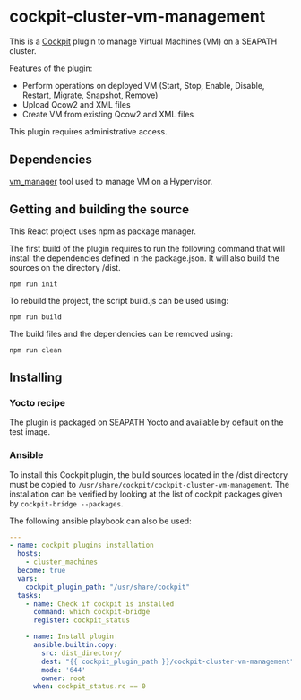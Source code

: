 <!-- Copyright (C) 2024 Savoir-faire Linux Inc.
SPDX-License-Identifier: Apache-2.0 -->

# cockpit-cluster-vm-management

This is a [Cockpit](https://cockpit-project.org/) plugin to manage Virtual Machines (VM) on a SEAPATH cluster.

Features of the plugin:
- Perform operations on deployed VM (Start, Stop, Enable, Disable, Restart, Migrate, Snapshot, Remove)
- Upload Qcow2 and XML files
- Create VM from existing Qcow2 and XML files

This plugin requires administrative access.

## Dependencies

[vm_manager](https://github.com/seapath/vm_manager) tool used to manage VM on a Hypervisor.

## Getting and building the source

This React project uses npm as package manager.

The first build of the plugin requires to run the following command that will install the dependencies defined in the package.json. It will also build the sources on the directory /dist.
```
npm run init
```

To rebuild the project, the script build.js can be used using:
```
npm run build
```

The build files and the dependencies can be removed using:
```
npm run clean
```

## Installing

### Yocto recipe

The plugin is packaged on SEAPATH Yocto and available by default on the test image.

### Ansible

To install this Cockpit plugin, the build sources located in the /dist directory must be copied to `/usr/share/cockpit/cockpit-cluster-vm-management`.
The installation can be verified by looking at the list of cockpit packages given by `cockpit-bridge --packages`.

The following ansible playbook can also be used:

```YAML
---
- name: cockpit plugins installation
  hosts:
    - cluster_machines
  become: true
  vars:
    cockpit_plugin_path: "/usr/share/cockpit"
  tasks:
    - name: Check if cockpit is installed
      command: which cockpit-bridge
      register: cockpit_status

    - name: Install plugin
      ansible.builtin.copy:
        src: dist_directory/
        dest: "{{ cockpit_plugin_path }}/cockpit-cluster-vm-management"
        mode: '644'
        owner: root
      when: cockpit_status.rc == 0
```
